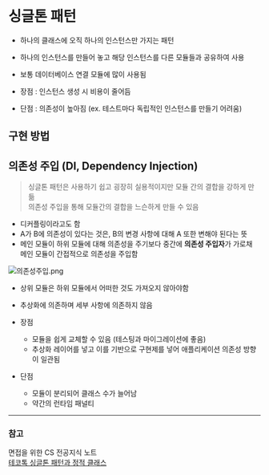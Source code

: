# 싱글톤 패턴
- 하나의 클래스에 오직 하나의 인스턴스만 가지는 패턴
- 하나의 인스턴스를 만들어 놓고 해당 인스턴스를 다른 모듈들과 공유하여 사용
- 보통 데이터베이스 연결 모듈에 많이 사용됨

- 장점 : 인스턴스 생성 시 비용이 줄어듬
- 단점 : 의존성이 높아짐 (ex. 테스트마다 독립적인 인스턴스를 만들기 어려움)

## 구현 방법

## 의존성 주입 (DI, Dependency Injection)
> 싱글톤 패턴은 사용하기 쉽고 굉장히 실용적이지만 모듈 간의 결합을 강하게 만듦  
> 의존성 주입을 통해 모듈간의 결합을 느슨하게 만들 수 있음

- 디커플링이라고도 함
- A가 B에 의존성이 있다는 것은, B의 변경 사항에 대해 A 또한 변해야 된다는 뜻
- 메인 모듈이 하위 모듈에 대해 의존성을 주기보다 중간에 **의존성 주입자**가 가로채 메인 모듈이 간접적으로 의존성을 주입함

![의존성주입.png](../../img/의존성주입.png)
- 상위 모듈은 하위 모듈에서 어떠한 것도 가져오지 않아야함
- 추상화에 의존하며 세부 사항에 의존하지 않음

- 장점
  - 모듈을 쉽게 교체할 수 있음 (테스팅과 마이그레이션에 좋음)
  - 추상화 레이어를 넣고 이를 기반으로 구현제를 넣어 애플리케이션 의존성 방향이 일관됨
- 단점
  - 모듈이 분리되어 클래스 수가 늘어남
  - 약간의 런타임 패널티

---
### 참고
면접을 위한 CS 전공지식 노트  
[테코톡 싱글톤 패턴과 정적 클래스](https://www.youtube.com/watch?v=5oUdqn7WeP0)